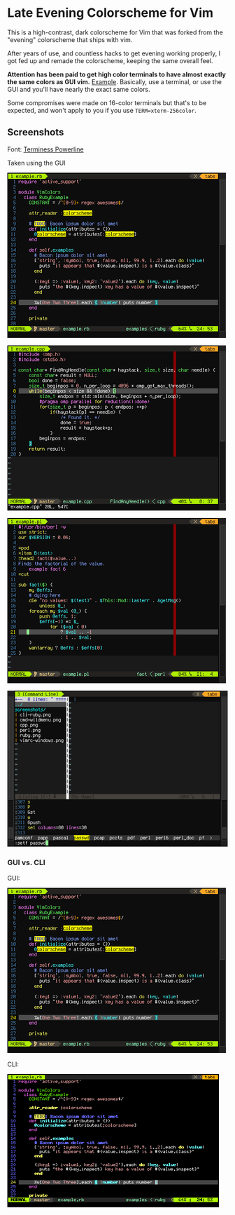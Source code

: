 # Late Evening Colorscheme for Vim

This is a high-contrast, dark colorscheme for Vim that was forked from the "evening" colorscheme that ships with vim.

After years of use, and countless hacks to get evening working properly, I got fed up and remade the colorscheme, keeping the same overall feel.

**Attention has been paid to get high color terminals to have almost exactly the same colors as GUI vim.** [Example](#gui-vs-cli). Basically, use a terminal, or use the GUI and you'll have nearly the exact same colors.

Some compromises were made on 16-color terminals but that's to be expected, and won't apply to you if you use `TERM=xterm-256color`.

## Screenshots

Font: [Terminess Powerline](//github.com/powerline/fonts)

Taken using the GUI

![gvim ruby](https://raw.githubusercontent.com/h3xx/vim-late_evening/master/screenshots/ruby.png)

![gvim cpp](https://raw.githubusercontent.com/h3xx/vim-late_evening/master/screenshots/cpp.png)

![gvim perl](https://raw.githubusercontent.com/h3xx/vim-late_evening/master/screenshots/perl.png)

![gvim misc](https://raw.githubusercontent.com/h3xx/vim-late_evening/master/screenshots/cmd+wildmenu.png)

### GUI vs. CLI

GUI:

![GUI ruby](https://raw.githubusercontent.com/h3xx/vim-late_evening/master/screenshots/ruby.png)

CLI:

![CLI ruby](https://raw.githubusercontent.com/h3xx/vim-late_evening/master/screenshots/cli-ruby.png)
